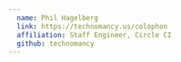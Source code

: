 ```yaml
---
  name: Phil Hagelberg
  link: https://technomancy.us/colophon
  affiliation: Staff Engineer, Circle CI
  github: technomancy
---
```

